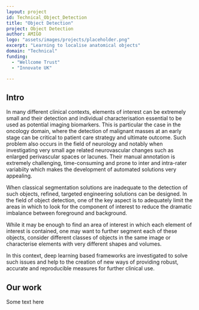 ```yaml
---
layout: project
id: Technical_Object_Detection
title: "Object Detection"
project: Object Detection
author: AMIGO
logo: "assets/images/projects/placeholder.png"
excerpt: "Learning to localise anatomical objects"
domain: "Technical"
funding:
  - "Wellcome Trust"
  - "Innovate UK"

---
```


## Intro

In many different clinical contexts, elements of interest can be extremely small and their detection and individual characterisation essential to be used as potential imaging biomarkers. This is particular the case in the oncology domain, where the detection of malignant masses at an early stage can be critical to patient care strategy and ultimate outcome. Such problem also occurs in the field of neurology and notably when investigating very small age related neurovascular changes such as enlarged perivascular spaces or lacunes. Their manual annotation is extremely challenging, time-consuming and prone to inter and intra-rater variabiity which makes the development of automated solutions very appealing.

When classical segmentation solutions are inadequate to the detection of such objects, refined, targeted engineering solutions can be designed. In the field of object detection, one of the key aspect is to adequately limit the areas in which to look for the component of interest to reduce the dramatic imbalance between foreground and background.

While it may be enough to find an area of interest in which each element of interest is contained, one may want to further segment each of these objects, consider different classes of objects in the same image or characterise elements with very different shapes and volumes.

In this context, deep learning based frameworks are investigated to solve such issues and help to the creation of new ways of providing robust, accurate and reproducible measures for further clinical use.
## Our work

Some text here

